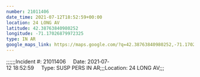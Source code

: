 ```yaml
---
number: 21011406
date_time: 2021-07-12T18:52:59+00:00
location: 24 LONG AV
latitude: 42.38763840980252
longitude: -71.17026879972325
type: IN AR
google_maps_link: https://maps.google.com/?q=42.38763840980252,-71.17026879972325
---
```


;;;;;;Incident #: 21011406     Date: 2021‐07‐12 18:52:59     Type: SUSP PERS IN AR;;;Location: 24 LONG AV;;;
